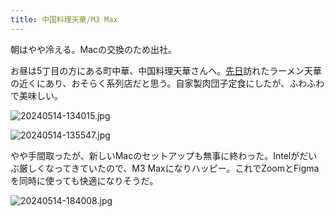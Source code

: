 ```yaml
---
title: 中国料理天華/M3 Max
---
```


朝はやや冷える。Macの交換のため出社。

お昼は5丁目の方にある町中華、中国料理天華さんへ。[先日](/diary/entry/20240409)訪れたラーメン天華の近くにあり、おそらく系列店だと思う。自家製肉団子定食にしたが、ふわふわで美味しい。

![20240514-134015.jpg](https://ceshmina-photos.s3.ap-northeast-1.amazonaws.com/medium/202405/20240514-134015.jpg)

![20240514-135547.jpg](https://ceshmina-photos.s3.ap-northeast-1.amazonaws.com/medium/202405/20240514-135547.jpg)

やや手間取ったが、新しいMacのセットアップも無事に終わった。Intelがだいぶ厳しくなってきていたので、M3 Maxになりハッピー。これでZoomとFigmaを同時に使っても快適になりそうだ。

![20240514-184008.jpg](https://ceshmina-photos.s3.ap-northeast-1.amazonaws.com/medium/202405/20240514-184008.jpg)
